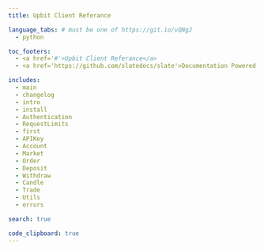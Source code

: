 ```yaml
---
title: Upbit Client Referance

language_tabs: # must be one of https://git.io/vQNgJ
  - python

toc_footers:
  - <a href='#'>Upbit Client Referance</a>
  - <a href='https://github.com/slatedocs/slate'>Documentation Powered by Slate</a>

includes:
  - main
  - changelog
  - intro
  - install
  - Authentication
  - RequestLimits
  - first
  - APIKey
  - Account
  - Market
  - Order
  - Deposit
  - Withdraw
  - Candle
  - Trade
  - Utils
  - errors

search: true

code_clipboard: true
---
```

